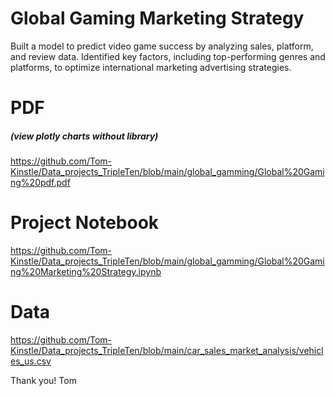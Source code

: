 # Global Gaming Marketing Strategy

Built a model to predict video game success by analyzing sales, platform, and review data. Identified key factors, including top-performing genres and platforms, to optimize international marketing advertising strategies.

# PDF
##### (view plotly charts without library)
https://github.com/Tom-Kinstle/Data_projects_TripleTen/blob/main/global_gamming/Global%20Gaming%20pdf.pdf

# Project Notebook 
https://github.com/Tom-Kinstle/Data_projects_TripleTen/blob/main/global_gamming/Global%20Gaming%20Marketing%20Strategy.ipynb

# Data

https://github.com/Tom-Kinstle/Data_projects_TripleTen/blob/main/car_sales_market_analysis/vehicles_us.csv

Thank you! Tom
